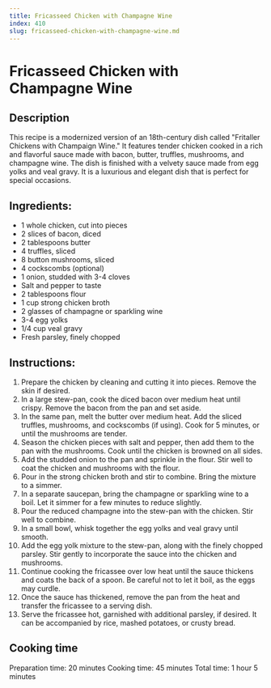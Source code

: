 ```yaml
---
title: Fricasseed Chicken with Champagne Wine
index: 410
slug: fricasseed-chicken-with-champagne-wine.md
---
```


# Fricasseed Chicken with Champagne Wine

## Description
This recipe is a modernized version of an 18th-century dish called "Fritaller Chickens with Champaign Wine." It features tender chicken cooked in a rich and flavorful sauce made with bacon, butter, truffles, mushrooms, and champagne wine. The dish is finished with a velvety sauce made from egg yolks and veal gravy. It is a luxurious and elegant dish that is perfect for special occasions.

## Ingredients:
- 1 whole chicken, cut into pieces
- 2 slices of bacon, diced
- 2 tablespoons butter
- 4 truffles, sliced
- 8 button mushrooms, sliced
- 4 cockscombs (optional)
- 1 onion, studded with 3-4 cloves
- Salt and pepper to taste
- 2 tablespoons flour
- 1 cup strong chicken broth
- 2 glasses of champagne or sparkling wine
- 3-4 egg yolks
- 1/4 cup veal gravy
- Fresh parsley, finely chopped

## Instructions:
1. Prepare the chicken by cleaning and cutting it into pieces. Remove the skin if desired.
2. In a large stew-pan, cook the diced bacon over medium heat until crispy. Remove the bacon from the pan and set aside.
3. In the same pan, melt the butter over medium heat. Add the sliced truffles, mushrooms, and cockscombs (if using). Cook for 5 minutes, or until the mushrooms are tender.
4. Season the chicken pieces with salt and pepper, then add them to the pan with the mushrooms. Cook until the chicken is browned on all sides.
5. Add the studded onion to the pan and sprinkle in the flour. Stir well to coat the chicken and mushrooms with the flour.
6. Pour in the strong chicken broth and stir to combine. Bring the mixture to a simmer.
7. In a separate saucepan, bring the champagne or sparkling wine to a boil. Let it simmer for a few minutes to reduce slightly.
8. Pour the reduced champagne into the stew-pan with the chicken. Stir well to combine.
9. In a small bowl, whisk together the egg yolks and veal gravy until smooth.
10. Add the egg yolk mixture to the stew-pan, along with the finely chopped parsley. Stir gently to incorporate the sauce into the chicken and mushrooms.
11. Continue cooking the fricassee over low heat until the sauce thickens and coats the back of a spoon. Be careful not to let it boil, as the eggs may curdle.
12. Once the sauce has thickened, remove the pan from the heat and transfer the fricassee to a serving dish.
13. Serve the fricassee hot, garnished with additional parsley, if desired. It can be accompanied by rice, mashed potatoes, or crusty bread.

## Cooking time
Preparation time: 20 minutes
Cooking time: 45 minutes
Total time: 1 hour 5 minutes